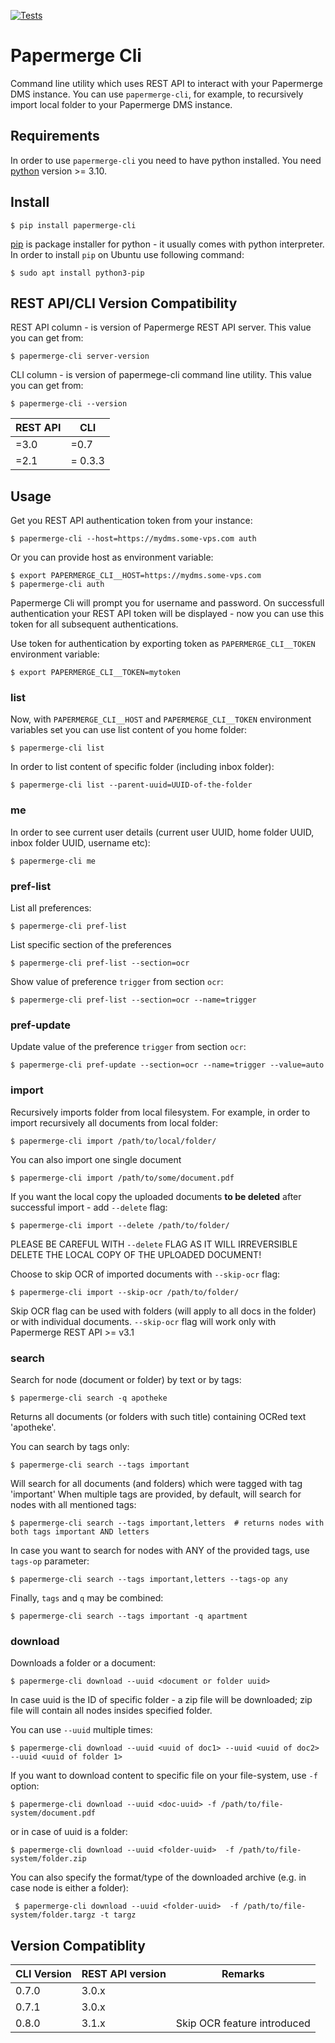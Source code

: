 [![Tests](https://github.com/papermerge/papermerge-cli/actions/workflows/tests.yml/badge.svg)](https://github.com/papermerge/papermerge-cli/actions/workflows/tests.yml)

# Papermerge Cli

Command line utility which uses REST API to interact with your Papermerge DMS
instance. You can use `papermerge-cli`, for example, to recursively import local folder to
your Papermerge DMS instance.

## Requirements

In order to use `papermerge-cli` you need to have python installed.
You need [python](https://www.python.org/) version >= 3.10.

## Install

    $ pip install papermerge-cli

[pip](https://pypi.org/project/pip/) is package installer for python - it usually comes with python
interpreter. In order to install `pip` on Ubuntu use following command:

    $ sudo apt install python3-pip


## REST API/CLI Version Compatibility

REST API column - is version of Papermerge REST API server. This value
you can get from:

    $ papermerge-cli server-version

CLI column - is version of papermege-cli command line utility. This value
you can get from:

    $ papermerge-cli --version


| REST API | CLI  |
|----------|------|
| =3.0     | =0.7 |
| =2.1     | = 0.3.3|

## Usage

Get you REST API authentication token from your instance:

    $ papermerge-cli --host=https://mydms.some-vps.com auth

Or you can provide host as environment variable:

    $ export PAPERMERGE_CLI__HOST=https://mydms.some-vps.com
    $ papermerge-cli auth

Papermerge Cli will prompt you for username and password. On successfull
authentication your REST API token will be displayed - now you can use
this token for all subsequent authentications.

Use token for authentication by exporting token as `PAPERMERGE_CLI__TOKEN`
environment variable:

    $ export PAPERMERGE_CLI__TOKEN=mytoken

### list

Now, with `PAPERMERGE_CLI__HOST` and `PAPERMERGE_CLI__TOKEN` environment
variables set you can use list content of you home folder:

    $ papermerge-cli list

In order to list content of specific folder (including inbox folder):

    $ papermerge-cli list --parent-uuid=UUID-of-the-folder

### me

In order to see current user details (current user UUID, home folder UUID, inbox
folder UUID, username etc):

    $ papermerge-cli me

### pref-list

List all preferences:

    $ papermerge-cli pref-list

List specific section of the preferences

    $ papermerge-cli pref-list --section=ocr

Show value of preference `trigger` from section `ocr`:

    $ papermerge-cli pref-list --section=ocr --name=trigger

### pref-update

Update value of the preference `trigger` from section `ocr`:

    $ papermerge-cli pref-update --section=ocr --name=trigger --value=auto

### import

Recursively imports folder from local filesystem. For example, in order
to import recursively all documents from local folder:

    $ papermerge-cli import /path/to/local/folder/

You can also import one single document

    $ papermerge-cli import /path/to/some/document.pdf

If you want the local copy the uploaded documents **to be deleted** after
successful import - add `--delete` flag:

    $ papermerge-cli import --delete /path/to/folder/

PLEASE BE CAREFUL WITH `--delete` FLAG AS IT WILL IRREVERSIBLE DELETE THE LOCAL
COPY OF THE UPLOADED DOCUMENT!

Choose to skip OCR of imported documents with `--skip-ocr` flag:

    $ papermerge-cli import --skip-ocr /path/to/folder/

Skip OCR flag can be used with folders (will apply to all docs in the folder)
or with individual documents.
`--skip-ocr` flag will work only with Papermerge REST API >= v3.1

### search

Search for node (document or folder) by text or by tags:

    $ papermerge-cli search -q apotheke

Returns all documents (or folders with such title) containing OCRed
text 'apotheke'.

You can search by tags only:

    $ papermerge-cli search --tags important

Will search for all documents (and folders) which were tagged with
tag 'important' When multiple tags are provided, by default, will search for
nodes with all mentioned tags:

    $ papermerge-cli search --tags important,letters  # returns nodes with both tags important AND letters

In case you want to search for nodes with ANY of the provided tags, use
`tags-op` parameter:

    $ papermerge-cli search --tags important,letters --tags-op any

Finally, `tags` and `q` may be combined:

    $ papermerge-cli search --tags important -q apartment

### download

Downloads a folder or a document:

    $ papermerge-cli download --uuid <document or folder uuid>

In case uuid is the ID of specific folder - a zip file will be downloaded; zip
file will contain all nodes insides specified folder.

You can use `--uuid` multiple times:

    $ papermerge-cli download --uuid <uuid of doc1> --uuid <uuid of doc2> --uuid <uuid of folder 1>

If you want to download content to specific file on your file-system, use `-f`
option:

    $ papermerge-cli download --uuid <doc-uuid> -f /path/to/file-system/document.pdf

or in case of uuid is a folder:

    $ papermerge-cli download --uuid <folder-uuid>  -f /path/to/file-system/folder.zip

You can also specify the format/type of the downloaded archive (e.g. in case node is either a folder):

     $ papermerge-cli download --uuid <folder-uuid>  -f /path/to/file-system/folder.targz -t targz


## Version Compatiblity


| CLI Version | REST API version | Remarks|
|-------------|------------------|--------|
| 0.7.0       | 3.0.x            ||
| 0.7.1       | 3.0.x            ||
| 0.8.0       | 3.1.x            | Skip OCR feature introduced|
